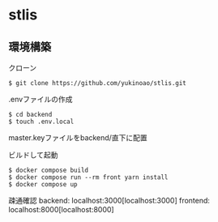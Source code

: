 # stlis

## 環境構築
クローン
```
$ git clone https://github.com/yukinoao/stlis.git
```

.envファイルの作成
```
$ cd backend
$ touch .env.local
```

master.keyファイルをbackend/直下に配置

ビルドして起動
```
$ docker compose build
$ docker compose run --rm front yarn install
$ docker compose up
```

疎通確認
backend: localhost:3000[localhost:3000]
frontend: localhost:8000[localhost:8000]
